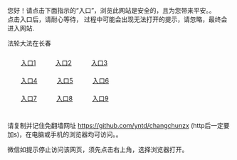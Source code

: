 您好！请点击下面指示的“入口”，浏览此网站是安全的，且为您带来平安。。 <br/>
点击入口后，请耐心等待， 过程中可能会出现无法打开的提示，请忽略，最终会进入网站. </br>

法轮大法在长春<br/>
<div style="padding:10px"><a style="margin:20px" target="_blank" href="https://d1cj1mwa0h1dyf.cloudfront.net/2Qpsp?fyolig" id="ccLink1" rel="nofollow">入口1</a> <a target="_blank" style="margin:20px" href="https://d1ph5r6aafcmxz.cloudfront.net/2Qpsp?mnkysrka" id="ccLink2" rel="nofollow">入口2</a> <a style="margin:20px" target="_blank" href="https://d12ytb41t7cdt4.cloudfront.net/2Qpsp?knyykqsr" id="ccLink3" rel="nofollow">入口3</a></div>

<div style="padding:10px" ><a style="margin:20px" target="_blank" href="https://d1cj1mwa0h1dyf.cloudfront.net/2Qpsp?fyolig" id="ccLink4" rel="nofollow">入口4</a> <a style="margin:20px" href="https://d1ph5r6aafcmxz.cloudfront.net/2Qpsp?mnkysrka" target="_blank" id="ccLink5" rel="nofollow">入口5</a> <a style="margin:20px" href="https://d12ytb41t7cdt4.cloudfront.net/2Qpsp?knyykqsr" target="_blank" id="ccLink6" rel="nofollow">入口6</a></div>

<div style="padding:10px"><a style="margin:20px" target="_blank" href="https://d1cj1mwa0h1dyf.cloudfront.net/2Qpsp?fyolig" id="ccLink7" rel="nofollow">入口7</a> <a style="margin:20px" href="https://d1ph5r6aafcmxz.cloudfront.net/2Qpsp?mnkysrka" target="_blank" id="ccLink8" rel="nofollow">入口8</a> <a style="margin:20px" target="_blank" href="https://d12ytb41t7cdt4.cloudfront.net/2Qpsp?knyykqsr" id="ccLink9" rel="nofollow">入口9</a></div>

<br/>



请复制并记住免翻墙网址 https://github.com/yntd/changchunzx (http后一定要加s)，在电脑或手机的浏览器均可访问。。<br/>

微信如提示停止访问该网页，须先点击右上角，选择浏览器打开。
